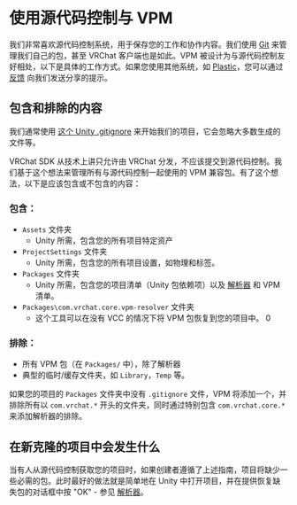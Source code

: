 # 使用源代码控制与 VPM

我们非常喜欢源代码控制系统，用于保存您的工作和协作内容。我们使用 [Git](https://git-scm.com/) 来管理我们自己的包，甚至 VRChat 客户端也是如此。VPM 被设计为与源代码控制友好相处，以下是具体的工作方式。如果您使用其他系统，如 [Plastic](https://docs.unity3d.com/2019.4/Documentation/Manual/PlasticSCMPlugin.html)，您可以通过 [反馈](https://feedback.vrchat.com/creator-companion-beta) 向我们发送分享的提示。

## 包含和排除的内容

我们通常使用 [这个 Unity .gitignore](https://github.com/github/gitignore/blob/main/Unity.gitignore) 来开始我们的项目，它会忽略大多数生成的文件等。

VRChat SDK 从技术上讲只允许由 VRChat 分发，不应该提交到源代码控制。我们基于这个想法来管理所有与源代码控制一起使用的 VPM 兼容包。有了这个想法，以下是应该包含或不包含的内容：

### 包含：
* `Assets` 文件夹
  * Unity 所需，包含您的所有项目特定资产
* `ProjectSettings` 文件夹
  * Unity 所需，包含您的所有项目设置，如物理和标签。
* `Packages` 文件夹
  * Unity 所需，包含您的项目清单（Unity 包依赖项）以及 [解析器](/vcc.docs.vrchat.com/vpm/resolver) 和 VPM 清单。
* `Packages\com.vrchat.core.vpm-resolver` 文件夹
  * 这个工具可以在没有 VCC 的情况下将 VPM 包恢复到您的项目中。
  0
### 排除：
* 所有 VPM 包（在 `Packages/` 中），除了解析器
* 典型的临时/缓存文件夹，如 `Library`，`Temp` 等。

如果您的项目的 `Packages` 文件夹中没有 `.gitignore` 文件，VPM 将添加一个，并排除所有以 `com.vrchat.*` 开头的文件夹，同时通过特别包含 `com.vrchat.core.*` 来添加解析器的排除。

## 在新克隆的项目中会发生什么
当有人从源代码控制获取您的项目时，如果创建者遵循了上述指南，项目将缺少一些必需的包。此时最好的做法就是简单地在 Unity 中打开项目，并在提供恢复缺失包的对话框中按 "OK" - 参见 [解析器](/vcc.docs.vrchat.com/vpm/resolver#using-it)。